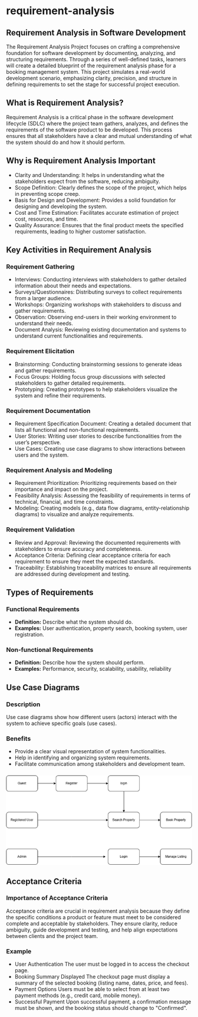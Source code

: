 # requirement-analysis
## Requirement Analysis in Software Development
The Requirement Analysis Project focuses on crafting a comprehensive foundation for software development by documenting, analyzing, and structuring requirements. Through a series of well-defined tasks, learners will create a detailed blueprint of the requirement analysis phase for a booking management system. This project simulates a real-world development scenario, emphasizing clarity, precision, and structure in defining requirements to set the stage for successful project execution.

## What is Requirement Analysis?
Requirement Analysis is a critical phase in the software development lifecycle (SDLC) where the project team gathers, analyzes, and defines the requirements of the software product to be developed. This process ensures that all stakeholders have a clear and mutual understanding of what the system should do and how it should perform.

## Why is Requirement Analysis Important
- Clarity and Understanding: It helps in understanding what the stakeholders expect from the software, reducing ambiguity.
- Scope Definition: Clearly defines the scope of the project, which helps in preventing scope creep.
- Basis for Design and Development: Provides a solid foundation for designing and developing the system.
- Cost and Time Estimation: Facilitates accurate estimation of project cost, resources, and time.
- Quality Assurance: Ensures that the final product meets the specified requirements, leading to higher customer satisfaction.

## Key Activities in Requirement Analysis
### Requirement Gathering
- Interviews: Conducting interviews with stakeholders to gather detailed information about their needs and expectations.
- Surveys/Questionnaires: Distributing surveys to collect requirements from a larger audience.
- Workshops: Organizing workshops with stakeholders to discuss and gather requirements.
- Observation: Observing end-users in their working environment to understand their needs.
- Document Analysis: Reviewing existing documentation and systems to understand current functionalities and requirements.
### Requirement Elicitation
- Brainstorming: Conducting brainstorming sessions to generate ideas and gather requirements.
- Focus Groups: Holding focus group discussions with selected stakeholders to gather detailed requirements.
- Prototyping: Creating prototypes to help stakeholders visualize the system and refine their requirements.
### Requirement Documentation
- Requirement Specification Document: Creating a detailed document that lists all functional and non-functional requirements.
- User Stories: Writing user stories to describe functionalities from the user’s perspective.
- Use Cases: Creating use case diagrams to show interactions between users and the system.
### Requirement Analysis and Modeling
- Requirement Prioritization: Prioritizing requirements based on their importance and impact on the project.
- Feasibility Analysis: Assessing the feasibility of requirements in terms of technical, financial, and time constraints.
- Modeling: Creating models (e.g., data flow diagrams, entity-relationship diagrams) to visualize and analyze requirements.
### Requirement Validation
- Review and Approval: Reviewing the documented requirements with stakeholders to ensure accuracy and completeness.
- Acceptance Criteria: Defining clear acceptance criteria for each requirement to ensure they meet the expected standards.
- Traceability: Establishing traceability matrices to ensure all requirements are addressed during development and testing.

## Types of Requirements
### Functional Requirements
- **Definition:** Describe what the system should do.
- **Examples:** User authentication, property search, booking system, user registration.
### Non-functional Requirements
- **Definition:** Describe how the system should perform.
- **Examples:** Performance, security, scalability, usability, reliability

## Use Case Diagrams
### Description
Use case diagrams show how different users (actors) interact with the system to achieve specific goals (use cases).
### Benefits
- Provide a clear visual representation of system functionalities.
- Help in identifying and organizing system requirements.
- Facilitate communication among stakeholders and development team.
###
![image alt](https://github.com/kofinyefreh/requirement-analysis/blob/main/alx-booking-uc.png?raw=true)

## Acceptance Criteria
### Importance of Acceptance Criteria
Acceptance criteria are crucial in requirement analysis because they define the specific conditions a product or feature must meet to be considered complete and acceptable by stakeholders. They ensure clarity, reduce ambiguity, guide development and testing, and help align expectations between clients and the project team.

### Example
- User Authentication
The user must be logged in to access the checkout page.
- Booking Summary Displayed
The checkout page must display a summary of the selected booking (listing name, dates, price, and fees).
- Payment Options
Users must be able to select from at least two payment methods (e.g., credit card, mobile money).
- Successful Payment
Upon successful payment, a confirmation message must be shown, and the booking status should change to "Confirmed".

